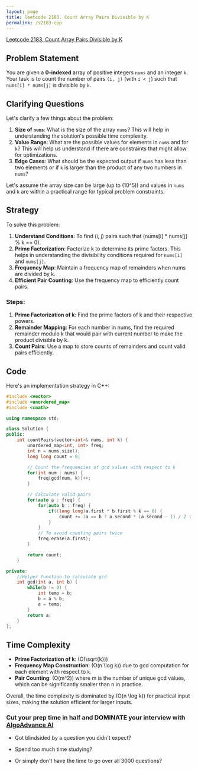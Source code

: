 ```yaml
---
layout: page
title: leetcode 2183. Count Array Pairs Divisible by K
permalink: /s2183-cpp
---
```

[Leetcode 2183. Count Array Pairs Divisible by K](https://algoadvance.github.io/algoadvance/l2183)
## Problem Statement

You are given a **0-indexed** array of positive integers `nums` and an integer `k`. Your task is to count the number of pairs `(i, j)` (with `i < j`) such that `nums[i] * nums[j]` is divisible by `k`.

## Clarifying Questions

Let's clarify a few things about the problem:
1. **Size of `nums`**: What is the size of the array `nums`? This will help in understanding the solution's possible time complexity.
2. **Value Range**: What are the possible values for elements in `nums` and for `k`? This will help us understand if there are constraints that might allow for optimizations.
3. **Edge Cases**: What should be the expected output if `nums` has less than two elements or if `k` is larger than the product of any two numbers in `nums`?

Let's assume the array size can be large (up to \(10^5\)) and values in `nums` and `k` are within a practical range for typical problem constraints.

## Strategy

To solve this problem:

1. **Understand Conditions**: To find (i, j) pairs such that \(nums[i] * nums[j] \% k == 0\).
2. **Prime Factorization**: Factorize k to determine its prime factors. This helps in understanding the divisibility conditions required for `nums[i]` and `nums[j]`.
3. **Frequency Map**: Maintain a frequency map of remainders when nums are divided by k.
4. **Efficient Pair Counting**: Use the frequency map to efficiently count pairs.

### Steps:

1. **Prime Factorization of k**: Find the prime factors of k and their respective powers.
2. **Remainder Mapping**: For each number in nums, find the required remainder modulo k that would pair with current number to make the product divisible by k.
3. **Count Pairs**: Use a map to store counts of remainders and count valid pairs efficiently.

## Code

Here's an implementation strategy in C++:

```cpp
#include <vector>
#include <unordered_map>
#include <cmath>

using namespace std;

class Solution {
public:
    int countPairs(vector<int>& nums, int k) {
        unordered_map<int, int> freq;
        int n = nums.size();
        long long count = 0;

        // Count the frequencies of gcd values with respect to k
        for(int num : nums) {
            freq[gcd(num, k)]++;
        }

        // Calculate valid pairs
        for(auto a : freq) {
            for(auto b : freq) {
                if((long long)a.first * b.first % k == 0) {
                    count += (a == b ? a.second * (a.second - 1) / 2 : (long long)a.second * b.second);
                }
            }
            // To avoid counting pairs twice
            freq.erase(a.first);
        }

        return count;
    }

private:
    //Helper function to calculate gcd
    int gcd(int a, int b) {
        while(b != 0) {
            int temp = b;
            b = a % b;
            a = temp;
        }
        return a;
    }
};
```

## Time Complexity

- **Prime Factorization of k**: \(O(\sqrt{k})\)
- **Frequency Map Construction**: \(O(n \log k)\) due to gcd computation for each element with respect to `k`.
- **Pair Counting**: \(O(m^2)\) where m is the number of unique gcd values, which can be significantly smaller than n in practice.

Overall, the time complexity is dominated by \(O(n \log k)\) for practical input sizes, making the solution efficient for larger inputs.


### Cut your prep time in half and DOMINATE your interview with [AlgoAdvance AI](https://algoAdvance.com)

- Got blindsided by a question you didn't expect?

- Spend too much time studying?

- Or simply don't have the time to go over all 3000 questions?

